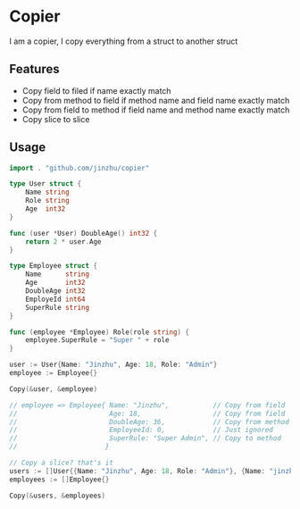 # Copier

  I am a copier, I copy everything from a struct to another struct

## Features

* Copy field to filed if name exactly match
* Copy from method to field if method name and field name exactly match
* Copy from field to method if field name and method name exactly match
* Copy slice to slice

## Usage

```go
import . "github.com/jinzhu/copier"

type User struct {
	Name string
	Role string
	Age  int32
}

func (user *User) DoubleAge() int32 {
	return 2 * user.Age
}

type Employee struct {
	Name      string
	Age       int32
	DoubleAge int32
	EmployeId int64
	SuperRule string
}

func (employee *Employee) Role(role string) {
	employee.SuperRule = "Super " + role
}

user := User{Name: "Jinzhu", Age: 18, Role: "Admin"}
employee := Employee{}

Copy(&user, &employee)

// employee => Employee{ Name: "Jinzhu",           // Copy from field
//                       Age: 18,                  // Copy from field
//                       DoubleAge: 36,            // Copy from method
//                       EmployeeId: 0,            // Just ignored
//                       SuperRule: "Super Admin", // Copy to method
//                      }

// Copy a slice? that's it
users := []User{{Name: "Jinzhu", Age: 18, Role: "Admin"}, {Name: "jinzhu 2", Age: 30, Role: "Dev"}}
employees := []Employee{}

Copy(&users, &employees)

```

